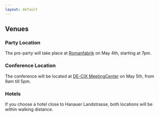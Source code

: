 ```yaml
---
layout: default
---
```


## Venues

### Party Location
<a id="preevent"></a>
The pre-party will take place at [Romanfabrik](http://www.romanfabrik.de/service/lageplan/)
on May 4th, starting at 7pm.

### Conference Location
<a id="conference"></a>
The conference will be located at [DE-CIX MeetingCenter](https://meetingcenter.de-cix.net/the-meetingcenter/location-and-how-to-find-us/)
on May 5th, from 9am till 5pm.

### Hotels

If you choose a hotel close to Hanauer Landstrasse, both locations will be within
walking distance.
